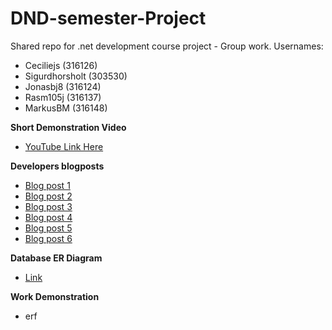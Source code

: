 # DND-semester-Project
Shared repo for .net development course project - Group work.
Usernames:
- Ceciliejs    (316126)
- Sigurdhorsholt    (303530)
- Jonasbj8    (316124)
- Rasm105j    (316137)
- MarkusBM   (316148)



**Short Demonstration Video**
- [YouTube Link Here](https://youtu.be/Gf0_1sv1Ig0)

**Developers blogposts**
- [Blog post 1](https://github.com/Sigurdhorsholt/DndSemesterProjectHandIn/blob/main/1.%20BlogPostt.md)
- [Blog post 2](https://github.com/Sigurdhorsholt/DndSemesterProjectHandIn/blob/main/2.%20blogpost.md)
- [Blog post 3](https://github.com/Sigurdhorsholt/DndSemesterProjectHandIn/blob/main/3.%20Blogpost.md)
- [Blog post 4](https://github.com/Sigurdhorsholt/DndSemesterProjectHandIn/blob/main/4.%20BlogPost.md)
- [Blog post 5](https://github.com/Sigurdhorsholt/DndSemesterProjectHandIn/blob/main/5.%20Blogpost.md)
- [Blog post 6](https://github.com/Sigurdhorsholt/DndSemesterProjectHandIn/blob/main/6.%20BlogPost.md)


**Database ER Diagram**
- [Link](https://github.com/Sigurdhorsholt/DndSemesterProjectHandIn/blob/main/ER%20Diagram%20for%20Database.png)

**Work Demonstration**
- erf
